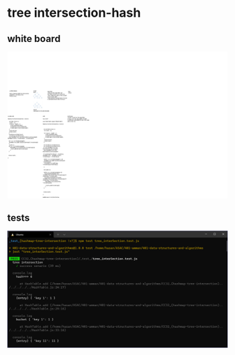 # tree intersection-hash

## white board

![white board](tree-intersection-hash-whiteboard.png)

## tests

![test](tree-intersection-hash-test-results.PNG)
